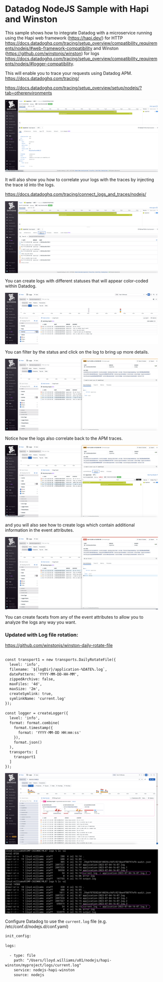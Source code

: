 # Datadog NodeJS Sample with Hapi and Winston



This sample shows how to integrate Datadog with a microservice running using the Hapi web framework (https://hapi.dev/) for HTTP https://docs.datadoghq.com/tracing/setup_overview/compatibility_requirements/nodejs/#web-framework-compatibility and Winston (https://github.com/winstonjs/winston) for logs https://docs.datadoghq.com/tracing/setup_overview/compatibility_requirements/nodejs/#logger-compatibility.

This will enable you to trace your requests using Datadog APM. https://docs.datadoghq.com/tracing/

https://docs.datadoghq.com/tracing/setup_overview/setup/nodejs/?tab=otherenvironments

![01 NodeJS APM Trace](images/01_NodeJS_APM_Trace.png)

It will also show you how to correlate your logs with the traces by injecting the trace id into the logs.

https://docs.datadoghq.com/tracing/connect_logs_and_traces/nodejs/

![02 NodeJS Traces with Logs](images/02_NodeJS_Traces_with_Logs.png)

You can create logs with different statuses that will appear color-coded within Datadog.

![03 NodeJS Logs](images/03_NodeJS_Logs.png)

You can filter by the status and click on the log to bring up more details. 

![04 NodeJS Logs WARN](images/04_NodeJS_Logs_WARN.png)

Notice how the logs also correlate back to the APM traces. 

![05 NodeJS Logs with Trace](images/05_NodeJS_Logs_with_Trace.png)

and you will also see how to create logs which contain additional information in the event attributes. 

![06 NodeJS Logs with Error and Event Attr](images/06_NodeJS_Logs_with_Error_and_Event_Attr.png)

You can create facets from any of the event attributes to allow you to analyze the logs any way you want. 





### Updated with Log file rotation:

https://github.com/winstonjs/winston-daily-rotate-file

```

const transport1 = new transports.DailyRotateFile({
  level: 'info',
  filename: `${logDir}/application-%DATE%.log`,
  datePattern: 'YYYY-MM-DD-HH-MM',
  zippedArchive: false,
  maxFiles: '4d',
  maxSize: '2m',
  createSymlink: true,
  symlinkName: 'current.log'
});

const logger = createLogger({
  level: 'info',
  format: format.combine(
    format.timestamp({
      format: 'YYYY-MM-DD HH:mm:ss'
    }),
    format.json()
  ),
  transports: [
    transport1
  ]
});
```



![logs1-datadog](images/logs1-datadog.png)

![console-currentlog](images/console-currentlog.png)

Configure Datadog to use the `current.log` file (e.g. /etc/conf.d/nodejs.d/conf.yaml)

```
init_config:

logs:

  - type: file
    path: "/Users/lloyd.williams/u01/nodejs/hapi-winston/myproject/logs/current.log"
    service: nodejs-hapi-winston
    source: nodejs
```



